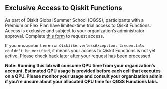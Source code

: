 ## Exclusive Access to Qiskit Functions

As part of Qiskit Global Summer School (QGSS), participants with a Premium or Flex Plan have limited-time trial access to Qiskit Functions. Access is exclusive and subject to your organization’s administrator approval. Complete [this form](https://airtable.com/appj8IrSNZGz4l4BB/pag8WgWdUr5uSJGZA/form) to request access.

If you encounter the error `QiskitServerlessException: Credentials couldn't be verified`, it means your access to Qiskit Functions is not yet active. Please check back later after your request has been processed.

**Note: Running this lab will consume QPU time from your organization’s account. Estimated QPU usage is provided before each cell that executes on a QPU. Please monitor your usage and consult your organization admin if you’re unsure about your allocated QPU time for QGSS Functions labs.**
